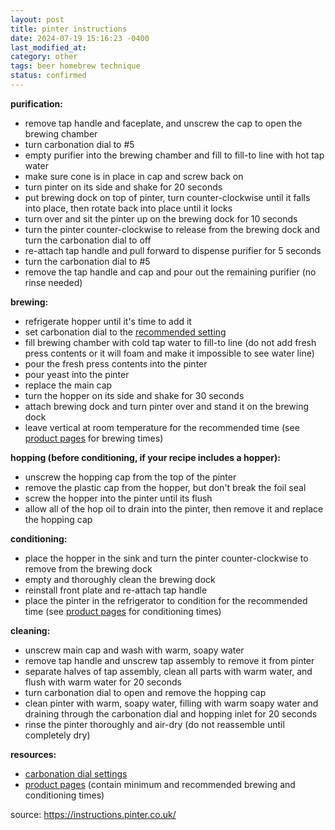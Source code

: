```yaml
---
layout: post
title: pinter instructions
date: 2024-07-19 15:16:23 -0400
last_modified_at: 
category: other
tags: beer homebrew technique
status: confirmed
---
```


**purification:**

* remove tap handle and faceplate, and unscrew the cap to open the brewing chamber
* turn carbonation dial to #5
* empty purifier into the brewing chamber and fill to fill-to line with hot tap water
* make sure cone is in place in cap and screw back on
* turn pinter on its side and shake for 20 seconds
* put brewing dock on top of pinter, turn counter-clockwise until it falls into
  place, then rotate back into place until it locks
* turn over and sit the pinter up on the brewing dock for 10 seconds
* turn the pinter counter-clockwise to release from the brewing dock and turn the
  carbonation dial to off
* re-attach tap handle and pull forward to dispense purifier for 5 seconds
* turn the carbonation dial to #5
* remove the tap handle and cap and pour out the remaining purifier (no rinse needed)

**brewing:**

* refrigerate hopper until it's time to add it
* set carbonation dial to the [recommended
  setting](https://pinter.co.uk/pages/carbonation-dial-settings)
* fill brewing chamber with cold tap water to fill-to line (do not add fresh press
  contents or it will foam and make it impossible to see water line)
* pour the fresh press contents into the pinter
* pour yeast into the pinter
* replace the main cap
* turn the hopper on its side and shake for 30 seconds
* attach brewing dock and turn pinter over and stand it on the brewing dock
* leave vertical at room temperature for the recommended time (see
  [product pages](https://pinter.co.uk/collections/fresh-beer) for brewing times)

**hopping (before conditioning, if your recipe includes a hopper):**

* unscrew the hopping cap from the top of the pinter
* remove the plastic cap from the hopper, but don't break the foil seal
* screw the hopper into the pinter until its flush
* allow all of the hop oil to drain into the pinter, then remove it and replace the
  hopping cap

**conditioning:**

* place the hopper in the sink and turn the pinter counter-clockwise to remove
  from the brewing dock
* empty and thoroughly clean the brewing dock
* reinstall front plate and re-attach tap handle
* place the pinter in the refrigerator to condition for the recommended time (see
  [product pages](https://pinter.co.uk/collections/fresh-beer) for conditioning times)

**cleaning:**

* unscrew main cap and wash with warm, soapy water
* remove tap handle and unscrew tap assembly to remove it from pinter
* separate halves of tap assembly, clean all parts with warm water, and flush with
  warm water for 20 seconds
* turn carbonation dial to open and remove the hopping cap
* clean pinter with warm, soapy water, filling with warm soapy water and draining
  through the carbonation dial and hopping inlet for 20 seconds
* rinse the pinter thoroughly and air-dry (do not reassemble until completely dry)

**resources:**

* [carbonation dial settings](https://pinter.co.uk/pages/carbonation-dial-settings)
* [product pages](https://pinter.co.uk/collections/fresh-beer) (contain minimum and
  recommended brewing and conditioning times)

source: <https://instructions.pinter.co.uk/>
